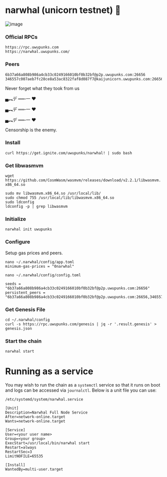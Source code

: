 # narwhal (unicorn testnet) 🦄

![image](https://github.com/user-attachments/assets/8c0a6698-4926-49f2-8bbe-eb8c470e608f)

### Official RPCs
```
https://rpc.uwupunks.com
https://narwhal.uwupunks.com/
```

### Peers
```
6b37a66a808b986a4cb33c0249166010bf0b32bf@p2p.uwupunks.com:26656
346557c007aeb7fc28ce8a53ac8322faf8d087f7@kaijunicorn.uwupunks.com:26656
```

Never forget what they took from us

▄︻デ ══‐一 ❤️

▄︻デ ══‐一 ❤️

▄︻デ ══‐一 ❤️

Censorship is the enemy.

### Install

`curl https://get.ignite.com/uwupunks/narwhal! | sudo bash`

### Get libwasmvm
`wget https://github.com/CosmWasm/wasmvm/releases/download/v2.2.1/libwasmvm.x86_64.so`

```
sudo mv libwasmvm.x86_64.so /usr/local/lib/
sudo chmod 755 /usr/local/lib/libwasmvm.x86_64.so
sudo ldconfig
ldconfig -p | grep libwasmvm
```

### Initialize
`narwhal init uwupunks`


### Configure

Setup gas prices and peers. 
```
nano ~/.narwhal/config/app.toml
minimum-gas-prices = "0narwhal"
```

`nano ~/.narwhal/config/config.toml `
```
seeds = "6b37a66a808b986a4cb33c0249166010bf0b32bf@p2p.uwupunks.com:26656"
persistent_peers = "6b37a66a808b986a4cb33c0249166010bf0b32bf@p2p.uwupunks.com:26656,346557c007aeb7fc28ce8a53ac8322faf8d087f7@kaijunicorn.uwupunks.com:26656" 
```

### Get Genesis File
```
cd ~/.narwhal/config
curl -s https://rpc.uwupunks.com/genesis | jq -r '.result.genesis' > genesis.json
```

### Start the chain
`narwhal start`


# Running as a service

You may wish to run the chain as a `systemctl` service so that it runs on boot and logs can be accessed via `journalctl`. Below is a unit file you can use:

`/etc/systemd/system/narwhal.service`
```
[Unit]
Description=Narwhal Full Node Service
After=network-online.target
Wants=network-online.target

[Service]
User=<your user name>
Group=<your group>
ExecStart=/usr/local/bin/narwhal start
Restart=always
RestartSec=3
LimitNOFILE=65535

[Install]
WantedBy=multi-user.target
```
